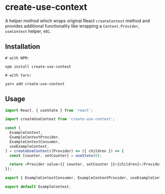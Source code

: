 # create-use-context

A helper method which wraps original React `createContext` method and provides additional functionality like wrapping a `Context.Provider`, `useContext` helper, etc.

## Installation

```
# with NPM:

npm install create-use-context

# with Yarn:

yarn add create-use-context
```

## Usage

```javascript
import React, { useState } from 'react';

import createUseContext from 'create-use-context';

const [
  ExampleContext,
  ExampleContextProvider,
  ExampleContextConsumer,
  useExampleContext,
] = createUseContext((Provider) => ({ children }) => {
  const [counter, setCounter] = useState(0);

  return <Provider value={{ counter, setCounter }}>{children}</Provider>;
});

export { ExampleContextConsumer, ExampleContextProvider, useExampleContext };

export default ExampleContext;
```
